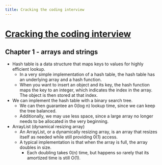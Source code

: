 ```yaml
---
title: Cracking the coding interview
---
```


# [Cracking the coding interview](https://www.goodreads.com/book/show/12544648)

## Chapter 1 - arrays and strings

- Hash table is a data structure that maps keys to values for highly efficient lookup.
  - In a very simple implementation of a hash table, the hash table has an underlying array and a hash function.
  - When you want to insert an object and its key, the hash function maps the key to an integer, which indicates the index in the array. The object is then stored at that index.
- We can implement the hash table with a binary search tree.
  - We can then guarantee an 0(log n) lookup time, since we can keep the tree balanced.
  - Additionally, we may use less space, since a large array no longer needs to be allocated in the very beginning.
- ArrayList (dynamical resizing array)
  - An ArrayList, or a dynamically resizing array, is an array that resizes itself as needed while still providing 0(1) access.
  - A typical implementation is that when the array is full, the array doubles in size.
    - Each doubling takes 0(n) time, but happens so rarely that its amortized time is still O(1).
